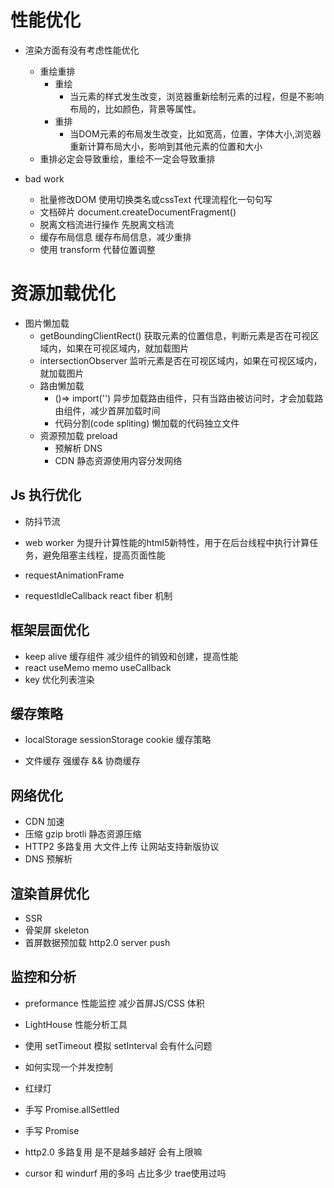 # 性能优化

- 渲染方面有没有考虑性能优化
  - 重绘重排
    - 重绘
      - 当元素的样式发生改变，浏览器重新绘制元素的过程，但是不影响布局的，比如颜色，背景等属性。
    - 重排
      - 当DOM元素的布局发生改变，比如宽高，位置，字体大小,浏览器重新计算布局大小，影响到其他元素的位置和大小
  - 重排必定会导致重绘，重绘不一定会导致重排

- bad work
  - 批量修改DOM
    使用切换类名或cssText 代理流程化一句句写
  - 文档碎片
    document.createDocumentFragment()
  - 脱离文档流进行操作
    先脱离文档流
  - 缓存布局信息
    缓存布局信息，减少重排
  - 使用 transform 代替位置调整

# 资源加载优化
  - 图片懒加载
    - getBoundingClientRect() 获取元素的位置信息，判断元素是否在可视区域内，如果在可视区域内，就加载图片
    - intersectionObserver 监听元素是否在可视区域内，如果在可视区域内，就加载图片   
    - 路由懒加载
      - ()=> import('') 异步加载路由组件，只有当路由被访问时，才会加载路由组件，减少首屏加载时间
      - 代码分割(code spliting)  懒加载的代码独立文件
    - 资源预加载 preload
      - 预解析 DNS
        <link ref="prefetch" href="next-page.js" />
      - CDN 静态资源使用内容分发网络

## Js 执行优化
  - 防抖节流

  - web worker 为提升计算性能的html5新特性，用于在后台线程中执行计算任务，避免阻塞主线程，提高页面性能
  - requestAnimationFrame
  - requestIdleCallback  react fiber 机制


## 框架层面优化

  - keep alive 缓存组件  减少组件的销毁和创建，提高性能
  - react useMemo  memo  useCallback
  - key  优化列表渲染

## 缓存策略
  - localStorage sessionStorage  cookie  缓存策略

  - 文件缓存  强缓存 && 协商缓存

## 网络优化
  - CDN  加速
  - 压缩  gzip  brotli  静态资源压缩
  - HTTP2  多路复用  大文件上传  让网站支持新版协议
  - DNS 预解析

## 渲染首屏优化
  - SSR
  - 骨架屏 skeleton
  - 首屏数据预加载 http2.0  server push


## 监控和分析
  - preformance  性能监控
    减少首屏JS/CSS 体积
  
  - LightHouse  性能分析工具




- 使用 setTimeout 模拟 setInterval 会有什么问题

- 如何实现一个并发控制

- 红绿灯

- 手写 Promise.allSettled

- 手写 Promise

- http2.0 多路复用  是不是越多越好  会有上限嘛

- cursor 和 windurf 用的多吗 占比多少  trae使用过吗